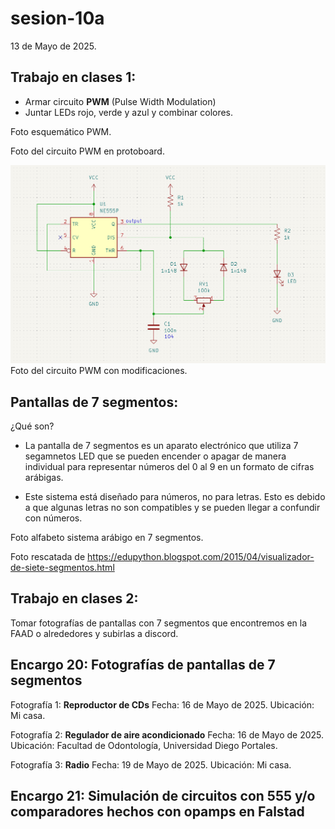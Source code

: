 # sesion-10a

13 de Mayo de 2025.

## Trabajo en clases 1:

 - Armar circuito **PWM** (Pulse Width Modulation)
 - Juntar LEDs rojo, verde y azul y combinar colores.

Foto esquemático PWM.

Foto del circuito PWM en protoboard.

![Circuito Pulse Width Modulation en protoboard](./archivos/PWM_protoboard.png)
Foto del circuito PWM con modificaciones.

## Pantallas de 7 segmentos:

¿Qué son?

 - La pantalla de 7 segmentos es un aparato electrónico que utiliza 7 segamnetos LED que se pueden encender o apagar de manera individual para representar números del 0 al 9 en un formato de cifras arábigas.
  
 - Este sistema está diseñado para números, no para letras. Esto es debido a que algunas letras no son compatibles y se pueden llegar a confundir con números.

Foto alfabeto sistema arábigo en 7 segmentos.

Foto rescatada de https://edupython.blogspot.com/2015/04/visualizador-de-siete-segmentos.html

## Trabajo en clases 2:

Tomar fotografías de pantallas con 7 segmentos que encontremos en la FAAD o alrededores y subirlas a discord.

## Encargo 20: Fotografías de pantallas de 7 segmentos

Fotografía 1: **Reproductor de CDs**
Fecha: 16 de Mayo de 2025.
Ubicación: Mi casa.

Fotografía 2: **Regulador de aire acondicionado**
Fecha: 16 de Mayo de 2025.
Ubicación: Facultad de Odontología, Universidad Diego Portales.

Fotografía 3: **Radio**
Fecha: 19 de Mayo de 2025.
Ubicación: Mi casa.


## Encargo 21: Simulación de circuitos con 555 y/o comparadores hechos con opamps en Falstad


